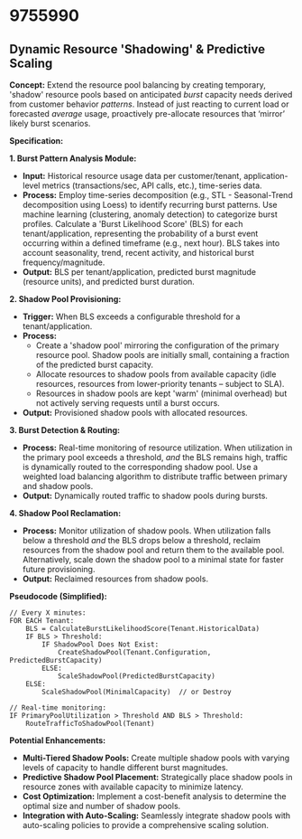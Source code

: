 # 9755990

## Dynamic Resource 'Shadowing' & Predictive Scaling

**Concept:** Extend the resource pool balancing by creating temporary, 'shadow' resource pools based on anticipated *burst* capacity needs derived from customer behavior *patterns*.  Instead of just reacting to current load or forecasted *average* usage, proactively pre-allocate resources that ‘mirror’ likely burst scenarios.

**Specification:**

**1. Burst Pattern Analysis Module:**

*   **Input:** Historical resource usage data per customer/tenant, application-level metrics (transactions/sec, API calls, etc.), time-series data.
*   **Process:** Employ time-series decomposition (e.g., STL - Seasonal-Trend decomposition using Loess) to identify recurring burst patterns. Use machine learning (clustering, anomaly detection) to categorize burst profiles.  Calculate a 'Burst Likelihood Score' (BLS) for each tenant/application, representing the probability of a burst event occurring within a defined timeframe (e.g., next hour). BLS takes into account seasonality, trend, recent activity, and historical burst frequency/magnitude.
*   **Output:**  BLS per tenant/application, predicted burst magnitude (resource units), and predicted burst duration.

**2. Shadow Pool Provisioning:**

*   **Trigger:** When BLS exceeds a configurable threshold for a tenant/application.
*   **Process:** 
    *   Create a 'shadow pool' mirroring the configuration of the primary resource pool. Shadow pools are initially small, containing a fraction of the predicted burst capacity.
    *   Allocate resources to shadow pools from available capacity (idle resources, resources from lower-priority tenants – subject to SLA).
    *   Resources in shadow pools are kept 'warm' (minimal overhead) but not actively serving requests until a burst occurs.
*   **Output:**  Provisioned shadow pools with allocated resources.

**3. Burst Detection & Routing:**

*   **Process:** Real-time monitoring of resource utilization. When utilization in the primary pool exceeds a threshold, *and* the BLS remains high, traffic is dynamically routed to the corresponding shadow pool.  Use a weighted load balancing algorithm to distribute traffic between primary and shadow pools.
*   **Output:**  Dynamically routed traffic to shadow pools during bursts.

**4. Shadow Pool Reclamation:**

*   **Process:** Monitor utilization of shadow pools. When utilization falls below a threshold *and* the BLS drops below a threshold, reclaim resources from the shadow pool and return them to the available pool.  Alternatively, scale down the shadow pool to a minimal state for faster future provisioning.
*   **Output:**  Reclaimed resources from shadow pools.

**Pseudocode (Simplified):**

```
// Every X minutes:
FOR EACH Tenant:
    BLS = CalculateBurstLikelihoodScore(Tenant.HistoricalData)
    IF BLS > Threshold:
        IF ShadowPool Does Not Exist:
            CreateShadowPool(Tenant.Configuration, PredictedBurstCapacity)
        ELSE:
            ScaleShadowPool(PredictedBurstCapacity)
    ELSE:
        ScaleShadowPool(MinimalCapacity)  // or Destroy

// Real-time monitoring:
IF PrimaryPoolUtilization > Threshold AND BLS > Threshold:
    RouteTrafficToShadowPool(Tenant)
```

**Potential Enhancements:**

*   **Multi-Tiered Shadow Pools:** Create multiple shadow pools with varying levels of capacity to handle different burst magnitudes.
*   **Predictive Shadow Pool Placement:** Strategically place shadow pools in resource zones with available capacity to minimize latency.
*   **Cost Optimization:** Implement a cost-benefit analysis to determine the optimal size and number of shadow pools.
*   **Integration with Auto-Scaling:** Seamlessly integrate shadow pools with auto-scaling policies to provide a comprehensive scaling solution.